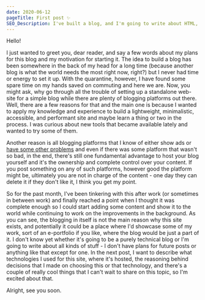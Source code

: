 ```yaml
---
date: 2020-06-12
pageTitle: First post ✨
SEO_Description: I've built a blog, and I'm going to write about HTML, CSS and Javascript. Stay tuned!
---
```


Hello!

I just wanted to greet you, dear reader, and say a few words about my plans for this blog and my motivation for starting it. 
The idea to build a blog has been somewhere in the back of my head for a long time (because another blog is what the world needs the most right now, right?) but I never had time or energy to set it up. With the quarantine, however, I have found some spare time on my hands saved on commuting and here we are. Now, you might ask, why go through all the trouble of setting up a standalone web-site for a simple blog while there are plenty of blogging platforms out there. Well, there are a few reasons for that and the main one is because I wanted to apply my knowledge and experience to build a lightweight, minimalistic, accessible, and performant site and maybe learn a thing or two in the process. I was curious about new tools that became available lately and wanted to try some of them.

Another reason is all blogging platforms that I know of either show ads or [have some other problems](https://medium.com/@nikitonsky/medium-is-a-poor-choice-for-blogging-bb0048d19133) and even if there was some platform that wasn't so bad, in the end, there's still one fundamental advantage to host your blog yourself and it's the ownership and complete control over your content. If you post something on any of such platforms, however good the platform might be, ultimately you are not in charge of the content - one day they can delete it if they don't like it, I think you get my point.

So for the past month, I've been tinkering with this after work (or sometimes in between work) and finally reached a point when I thought it was complete enough so I could start adding some content and show it to the world while continuing to work on the improvements in the background. As you can see, the blogging in itself is not the main reason why this site exists, and potentially it could be a place where I'd showcase some of my work, sort of an e-portfolio if you like, where the blog would be just a part of it. I don't know yet whether it's going to be a purely technical blog or I'm going to write about all kinds of stuff - I don't have plans for future posts or anything like that except for one. In the next post, I want to describe what technologies I used for this site, where it's hosted, the reasoning behind decisions that I made on choosing this or that technology, and there's a couple of really cool things that I can't wait to share on this topic, so I'm excited about that. 

Alright, see you soon.